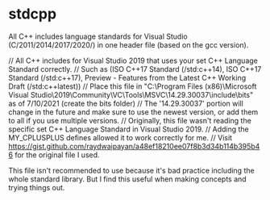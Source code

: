 # stdcpp
All C++ includes language standards for Visual Studio (C/2011/2014/2017/2020/) in one header file (based on the gcc version).

// All C++ includes for Visual Studio 2019 that uses your set C++ Language Standard correctly. 
// Such as (ISO C++17 Standard (/std:c++14), ISO C++17 Standard (/std:c++17), Preview - Features from the Latest C++ Working Draft (/std:c++latest))
// Place this file in "C:\Program Files (x86)\Microsoft Visual Studio\2019\Community\VC\Tools\MSVC\14.29.30037\include\bits" as of 7/10/2021 (create the bits folder)
// The '14.29.30037' portion will change in the future and make sure to use the newest version, or add them to all if you use multiple versions.
// Originally, this file wasn't reading the specific set C++ Language Standard in Visual Studio 2019.
// Adding the MY_CPLUSPLUS defines allowed it to work correctly for me.
// Visit https://gist.github.com/raydwaipayan/a48ef18210ee07f8b3d34b114b395b46 for the original file I used. 

This file isn't recommended to use because it's bad practice including the whole standard library. But I find this useful when making concepts and trying things out. 

